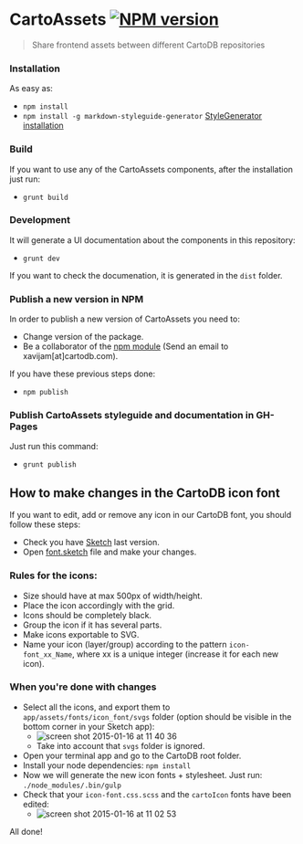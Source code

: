 # CartoAssets [![NPM version](http://img.shields.io/npm/v/cartoassets.svg)](https://www.npmjs.org/package/cartoassets)

> Share frontend assets between different CartoDB repositories

### Installation
As easy as:
- ```npm install```
- ```npm install -g markdown-styleguide-generator``` [StyleGenerator installation](https://www.npmjs.com/package/markdown-styleguide-generator#install)

### Build
If you want to use any of the CartoAssets components, after the installation just run:
- ```grunt build```

### Development
It will generate a UI documentation about the components in this repository:
- ```grunt dev```

If you want to check the documenation, it is generated in the ```dist``` folder.

### Publish a new version in NPM
In order to publish a new version of CartoAssets you need to:

- Change version of the package.
- Be a collaborator of the [npm module](https://www.npmjs.com/cartoassets) (Send an email to xavijam[at]cartodb.com).

If you have these previous steps done:

- ```npm publish```

### Publish CartoAssets styleguide and documentation in GH-Pages
Just run this command:

- ```grunt publish```

How to make changes in the CartoDB icon font
--------------------------------------------

If you want to edit, add or remove any icon in our CartoDB font, you should follow these steps:

- Check you have [Sketch](http://bohemiancoding.com/sketch/) last version.
- Open [font.sketch](http://github.com/CartoDB/CartoAssets/blob/master/icon_font/font.sketch) file and make your changes.

### Rules for the icons:
- Size should have at max 500px of width/height.
- Place the icon accordingly with the grid.
- Icons should be completely black.
- Group the icon if it has several parts.
- Make icons exportable to SVG.
- Name your icon (layer/group) according to the pattern `icon-font_xx_Name`, where xx is a unique integer (increase it for each new icon).

### When you're done with changes

- Select all the icons, and export them to `app/assets/fonts/icon_font/svgs` folder (option should be visible in the bottom corner in your Sketch app):
  - ![screen shot 2015-01-16 at 11 40 36](https://cloud.githubusercontent.com/assets/978461/5774986/93dc90e8-9d74-11e4-8064-a478e55d392b.png)
  - Take into account that ```svgs``` folder is ignored.
- Open your terminal app and go to the CartoDB root folder.
- Install your node dependencies: `npm install`
- Now we will generate the new icon fonts + stylesheet. Just run: `./node_modules/.bin/gulp`
- Check that your `icon-font.css.scss` and the `cartoIcon` fonts have been edited: 
  - ![screen shot 2015-01-16 at 11 02 53](https://cloud.githubusercontent.com/assets/978461/5775004/acf10faa-9d74-11e4-893c-790da626d894.png)

All done!
